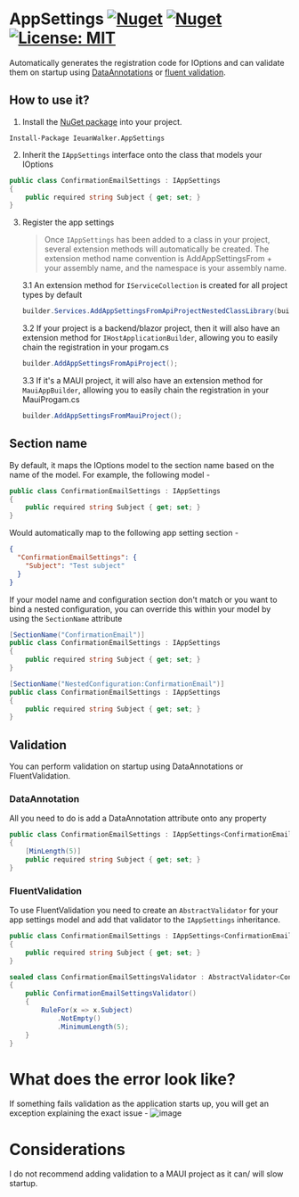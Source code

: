 # AppSettings [![Nuget](https://img.shields.io/nuget/v/IeuanWalker.AppSettings)](https://www.nuget.org/packages/IeuanWalker.AppSettings) [![Nuget](https://img.shields.io/nuget/dt/IeuanWalker.AppSettings)](https://www.nuget.org/packages/IeuanWalker.AppSettings) [![License: MIT](https://img.shields.io/badge/License-MIT-green.svg)](https://opensource.org/licenses/MIT)

Automatically generates the registration code for IOptions and can validate them on startup using [DataAnnotations](https://learn.microsoft.com/en-us/aspnet/core/fundamentals/configuration/options?view=aspnetcore-9.0#options-validation) or [fluent validation](https://docs.fluentvalidation.net/en/latest/).

## How to use it?
1. Install the [NuGet package](https://www.nuget.org/packages/IeuanWalker.AppSettings) into your project.
```
Install-Package IeuanWalker.AppSettings
```

2. Inherit the `IAppSettings` interface onto the class that models your IOptions
```csharp
public class ConfirmationEmailSettings : IAppSettings
{
	public required string Subject { get; set; }
}
```
3. Register the app settings
   > Once `IAppSettings` has been added to a class in your project, several extension methods will automatically be created.
   > The extension method name convention is AddAppSettingsFrom + your assembly name, and the namespace is your assembly name.

    3.1 An extension method for `IServiceCollection` is created for all project types by default
    ```csharp
    builder.Services.AddAppSettingsFromApiProjectNestedClassLibrary(builder.Configuration);
    ```
    
    3.2 If your project is a backend/blazor project, then it will also have an extension method for `IHostApplicationBuilder`, allowing you to easily chain the registration in your progam.cs
    ```csharp
    builder.AddAppSettingsFromApiProject();
    ```
    
    3.3 If it's a MAUI project, it will also have an extension method for `MauiAppBuilder`, allowing you to easily chain the registration in your MauiProgam.cs
    ```csharp
    builder.AddAppSettingsFromMauiProject();
    ```

## Section name
By default, it maps the IOptions model to the section name based on the name of the model.
For example, the following model -
```csharp
public class ConfirmationEmailSettings : IAppSettings
{
	public required string Subject { get; set; }
}
```

Would automatically map to the following app setting section -
```json
{
  "ConfirmationEmailSettings": {
    "Subject": "Test subject"
  }
}
```

If your model name and configuration section don't match or you want to bind a nested configuration, you can override this within your model by using the `SectionName` attribute
```csharp
[SectionName("ConfirmationEmail")]
public class ConfirmationEmailSettings : IAppSettings
{
    public required string Subject { get; set; }
}
```
```csharp
[SectionName("NestedConfiguration:ConfirmationEmail")]
public class ConfirmationEmailSettings : IAppSettings
{
    public required string Subject { get; set; }
}
```

## Validation
You can perform validation on startup using DataAnnotations or FluentValidation.

### DataAnnotation
All you need to do is add a DataAnnotation attribute onto any property
```csharp
public class ConfirmationEmailSettings : IAppSettings<ConfirmationEmailSettingsValidator>
{
	[MinLength(5)]
	public required string Subject { get; set; }
}
```

### FluentValidation
To use FluentValidation you need to create an `AbstractValidator` for your app settings model and add that validator to the `IAppSettings` inheritance.
```csharp
public class ConfirmationEmailSettings : IAppSettings<ConfirmationEmailSettingsValidator>
{
	public required string Subject { get; set; }
}

sealed class ConfirmationEmailSettingsValidator : AbstractValidator<ConfirmationEmailSettings>
{
	public ConfirmationEmailSettingsValidator()
	{
		RuleFor(x => x.Subject)
			.NotEmpty()
			.MinimumLength(5);
	}
}
```

# What does the error look like?
If something fails validation as the application starts up, you will get an exception explaining the exact issue - 
![image](https://github.com/user-attachments/assets/27465386-3970-49f7-863b-037313f4370f)

# Considerations
I do not recommend adding validation to a MAUI project as it can/ will slow startup.

